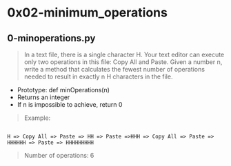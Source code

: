# 0x02-minimum_operations

## 0-minoperations.py

> In a text file, there is a single character H. Your text editor can execute only two operations in this file: Copy All and Paste. Given a number n, write a method that calculates the fewest number of operations needed to result in exactly n H characters in the file.

* Prototype: def minOperations(n)
* Returns an integer
* If n is impossible to achieve, return 0

> Example:

``` n = 9

H => Copy All => Paste => HH => Paste =>HHH => Copy All => Paste => HHHHHH => Paste => HHHHHHHHH

```

> Number of operations: 6